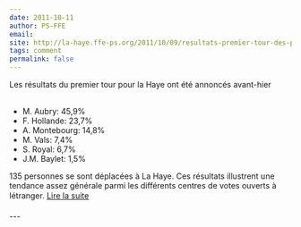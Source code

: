 ```yaml
---
date: 2011-10-11
author: PS-FFE
email: 
site: http://la-haye.ffe-ps.org/2011/10/09/resultats-premier-tour-des-primaires-a-votre-bureau-de-la-haye/
tags: comment
permalink: false
---
```


<p>
Les résultats du premier tour pour la Haye ont été annoncés avant-hier<br/><br/>
<ul>
<li>M. Aubry: 45,9%</li>
<li>F. Hollande: 23,7%</li>
<li>A. Montebourg: 14,8%</li>
<li>M. Vals: 7,4%</li>
<li>S. Royal: 6,7%</li>
<li>J.M. Baylet: 1,5%</li>
</ul>
135 personnes se sont déplacées à La Haye. Ces résultats illustrent une tendance assez générale parmi les différents centres de votes ouverts à létranger. <a href="http://la-haye.ffe-ps.org/2011/10/09/resultats-premier-tour-des-primaires-a-votre-bureau-de-la-haye/">Lire la suite</a>
</p>
---